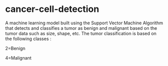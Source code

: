 # cancer-cell-detection
A machine learning model built using the Support Vector Machine Algorithm that detects and classifies a tumor as benign and malignant based on the tumor data such as size, shape, etc. The tumor classification is based on the following classes :

2=Benign

4=Malignant
